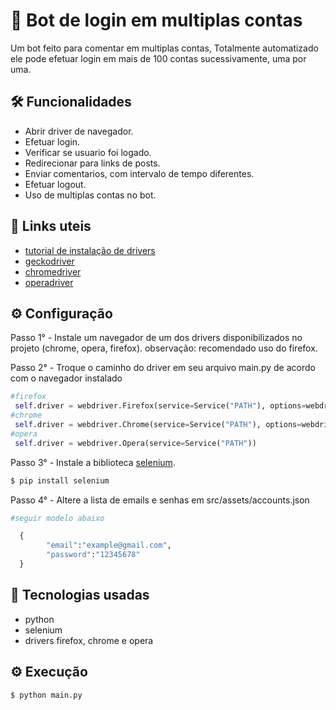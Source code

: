 
# 🤖 Bot de login em multiplas contas

Um bot feito para comentar em multiplas contas, Totalmente automatizado ele pode efetuar login em mais de 100 contas sucessivamente, uma por uma.


## 🛠 Funcionalidades

- Abrir driver de navegador.
- Efetuar login.
- Verificar se usuario foi logado.
- Redirecionar para links de posts.
- Enviar comentarios, com intervalo de tempo diferentes.
- Efetuar logout.
- Uso de multiplas contas no bot.

## 🔗 Links uteis 

- [tutorial de instalação de drivers](https://www.selenium.dev/pt-br/documentation/webdriver/getting_started/install_drivers/)
- [geckodriver](https://github.com/mozilla/geckodriver)
- [chromedriver](https://chromedriver.chromium.org/downloads)
- [operadriver](https://github.com/operasoftware/operachromiumdriver/releases)

## ⚙️ Configuração

Passo 1° - Instale um navegador de um dos drivers disponibilizados no projeto (chrome, opera, firefox).
observação: recomendado uso do firefox.

Passo 2° - Troque o caminho do driver em seu arquivo main.py de acordo com o navegador instalado


```py
#firefox
 self.driver = webdriver.Firefox(service=Service("PATH"), options=webdriver.FirefoxOptions())
#chrome
 self.driver = webdriver.Chrome(service=Service("PATH"), options=webdriver.ChromeOptions())
#opera
 self.driver = webdriver.Opera(service=Service("PATH"))

```

Passo 3° - Instale a biblioteca [selenium](https://www.selenium.dev/selenium/docs/api/py/).

```bash
$ pip install selenium
```

Passo 4° - Altere a lista de emails e senhas em src/assets/accounts.json
```py
#seguir modelo abaixo

  {
        "email":"example@gmail.com",
        "password":"12345678"
  }
```


 

## 🚀 Tecnologias usadas
- python
- selenium
- drivers firefox, chrome e opera


## ⚙️ Execução 

```bash
$ python main.py
```
